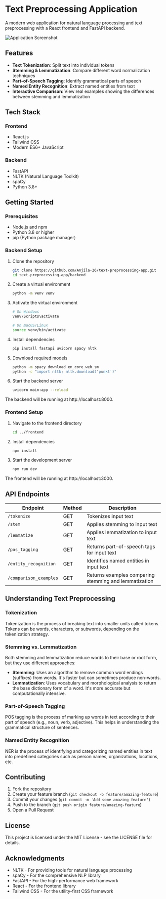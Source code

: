 # Text Preprocessing Application

A modern web application for natural language processing and text preprocessing with a React frontend and FastAPI backend.

![Application Screenshot](https://via.placeholder.com/800x450)

## Features

- **Text Tokenization**: Split text into individual tokens
- **Stemming & Lemmatization**: Compare different word normalization techniques
- **Part-of-Speech Tagging**: Identify grammatical parts of speech
- **Named Entity Recognition**: Extract named entities from text
- **Interactive Comparison**: View real examples showing the differences between stemming and lemmatization

## Tech Stack

### Frontend
- React.js
- Tailwind CSS
- Modern ES6+ JavaScript

### Backend
- FastAPI
- NLTK (Natural Language Toolkit)
- spaCy
- Python 3.8+

## Getting Started

### Prerequisites
- Node.js and npm
- Python 3.8 or higher
- pip (Python package manager)

### Backend Setup

1. Clone the repository
   ```bash
   git clone https://github.com/Anjila-26/text-preprocessing-app.git
   cd text-preprocessing-app/backend
   ```

2. Create a virtual environment
   ```bash
   python -m venv venv
   ```

3. Activate the virtual environment
   ```bash
   # On Windows
   venv\Scripts\activate
   
   # On macOS/Linux
   source venv/bin/activate
   ```

4. Install dependencies
   ```bash
   pip install fastapi uvicorn spacy nltk
   ```

5. Download required models
   ```bash
   python -m spacy download en_core_web_sm
   python -c "import nltk; nltk.download('punkt')"
   ```

6. Start the backend server
   ```bash
   uvicorn main:app --reload
   ```

The backend will be running at http://localhost:8000.

### Frontend Setup

1. Navigate to the frontend directory
   ```bash
   cd ../frontend
   ```

2. Install dependencies
   ```bash
   npm install
   ```

3. Start the development server
   ```bash
   npm run dev
   ```

The frontend will be running at http://localhost:3000.

## API Endpoints

| Endpoint | Method | Description |
|----------|--------|-------------|
| `/tokenize` | GET | Tokenizes input text |
| `/stem` | GET | Applies stemming to input text |
| `/lemmatize` | GET | Applies lemmatization to input text |
| `/pos_tagging` | GET | Returns part-of-speech tags for input text |
| `/entity_recognition` | GET | Identifies named entities in input text |
| `/comparison_examples` | GET | Returns examples comparing stemming and lemmatization |

## Understanding Text Preprocessing

### Tokenization
Tokenization is the process of breaking text into smaller units called tokens. Tokens can be words, characters, or subwords, depending on the tokenization strategy.

### Stemming vs. Lemmatization
Both stemming and lemmatization reduce words to their base or root form, but they use different approaches:

- **Stemming**: Uses an algorithm to remove common word endings (suffixes) from words. It's faster but can sometimes produce non-words.
- **Lemmatization**: Uses vocabulary and morphological analysis to return the base dictionary form of a word. It's more accurate but computationally intensive.

### Part-of-Speech Tagging
POS tagging is the process of marking up words in text according to their part of speech (e.g., noun, verb, adjective). This helps in understanding the grammatical structure of sentences.

### Named Entity Recognition
NER is the process of identifying and categorizing named entities in text into predefined categories such as person names, organizations, locations, etc.

## Contributing

1. Fork the repository
2. Create your feature branch (`git checkout -b feature/amazing-feature`)
3. Commit your changes (`git commit -m 'Add some amazing feature'`)
4. Push to the branch (`git push origin feature/amazing-feature`)
5. Open a Pull Request

## License

This project is licensed under the MIT License - see the LICENSE file for details.

## Acknowledgments

- NLTK - For providing tools for natural language processing
- spaCy - For the comprehensive NLP library
- FastAPI - For the high-performance web framework
- React - For the frontend library
- Tailwind CSS - For the utility-first CSS framework

